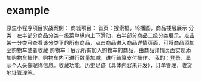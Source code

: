 # example
原生小程序项目实战案例：
 商城项目：
   首页：搜索框，轮播图，商品楼层展示
   分类：左半部分商品分类一级菜单纵向上下滑动，右半部分商品二级分类展示。点击某一分类可查看该分类下的所有商品，点击商品进入商品详情页面，可将商品添加至购物车或者收藏
   购物车：展示所有加入购物车的商品，由商品详情页面实现添加购物车操作。购物车内可进行数量加减，进行结算支付操作。
   我的：登录，显示个人头像昵称信息。收藏功能，历史足迹（具体内容未开发），订单管理，收货地址管理等。
   
